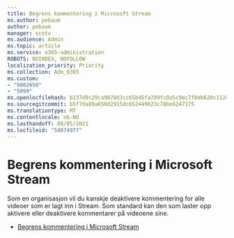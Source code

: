 ```yaml
---
title: Begrens kommentering i Microsoft Stream
ms.author: pebaum
author: pebaum
manager: scotv
ms.audience: Admin
ms.topic: article
ms.service: o365-administration
ROBOTS: NOINDEX, NOFOLLOW
localization_priority: Priority
ms.collection: Adm_O365
ms.custom:
- "9002650"
- "5099"
ms.openlocfilehash: b137d9c29ca9078d3cc65b45fa789fc0a5c9ec7f0eb620c1124bf09ed6bfa852
ms.sourcegitcommit: b5f7da89a650d2915dc652449623c78be6247175
ms.translationtype: MT
ms.contentlocale: nb-NO
ms.lasthandoff: 08/05/2021
ms.locfileid: "54074977"
---
```

# <a name="restrict-commenting-in-microsoft-stream"></a>Begrens kommentering i Microsoft Stream

Som en organisasjon vil du kanskje deaktivere kommentering for alle videoer som er lagt inn i Stream. Som standard kan den som laster opp aktivere eller deaktivere kommentarer på videoene sine.

- [Begrens kommentering i Microsoft Stream](https://docs.microsoft.com/stream/portal-disable-comments)
